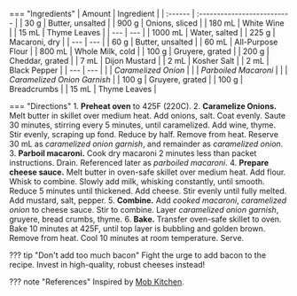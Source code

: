 === "Ingredients"
    | Amount  | Ingredient                  |
    | :------ | :-------------------------- |
    | 30 g    | Butter, unsalted            |
    | 900 g   | Onions, sliced              |
    | 180 mL  | White Wine                  |
    | 15 mL   | Thyme Leaves                |
    | ---     | ---                         |
    | 1000 mL | Water, salted               |
    | 225 g   | Macaroni, dry               |
    | ---     | ---                         |
    | 60 g    | Butter, unsalted            |
    | 60 mL   | All-Purpose Flour           |
    | 800 mL  | Whole Milk, cold            |
    | 100 g   | Gruyere, grated             |
    | 200 g   | Cheddar, grated             |
    | 7 mL    | Dijon Mustard               |
    | 2 mL    | Kosher Salt                 |
    | 2 mL    | Black Pepper                |
    | ---     | ---                         |
    |         | *Caramelized Onion*         |
    |         | *Parboiled Macaroni*        |
    |         | *Caramelized Onion Garnish* |
    | 100 g   | Gruyere, grated             |
    | 100 g   | Breadcrumbs                 |
    | 15 mL   | Thyme Leaves                |


=== "Directions"
    1. **Preheat oven** to 425F (220C).
    2. **Caramelize Onions.** Melt butter in skillet over medium heat. Add onions, salt. Coat evenly. Saute 30 minutes, stirring every 5 minutes, until caramelized. Add wine, thyme. Stir evenly, scraping up fond. Reduce by half. Remove from heat. Reserve 30 mL as *caramelized onion garnish*, and remainder as *caramelized onion*.
    3. **Parboil macaroni.** Cook dry macaroni 2 minutes less than packet instructions. Drain. Referenced later as *parboiled macaroni*.
    4. **Prepare cheese sauce.** Melt butter in oven-safe skillet over medium heat. Add flour. Whisk to combine. Slowly add milk, whisking constantly, until smooth. Reduce 5 minutes until thickened. Add cheese. Stir evenly until fully melted. Add mustard, salt, pepper.
    5. **Combine.** Add *cooked macaroni*, *caramelized onion* to cheese sauce. Stir to combine. Layer *caramelized onion garnish*, gruyere, bread crumbs, thyme.
    6. **Bake.** Transfer oven-safe skillet to oven. Bake 10 minutes at 425F, until top layer is bubbling and golden brown. Remove from heat. Cool 10 minutes at room temperature. Serve.


??? tip "Don't add too much bacon"
    Fight the urge to add bacon to the recipe. Invest in high-quality, robust cheeses instead!

??? note "References"
    Inspired by [Mob Kitchen](https://www.reddit.com/r/MobKitchen/comments/ew62bu/mobs_french_onion_mac_cheese/).
